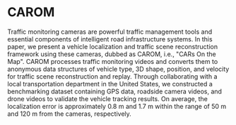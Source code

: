 # CAROM

Traffic monitoring cameras are powerful traffic management tools and essential components of intelligent road infrastructure systems. In this paper, we present a vehicle localization and traffic scene reconstruction framework using these cameras, dubbed as CAROM, i.e., "CARs On the Map". CAROM processes traffic monitoring videos and converts them to anonymous data structures of vehicle type, 3D shape, position, and velocity for traffic scene reconstruction and replay. Through collaborating with a local transportation department in the United States, we constructed a benchmarking dataset containing GPS data, roadside camera videos, and drone videos to validate the vehicle tracking results. On average, the localization error is approximately 0.8 m and 1.7 m within the range of 50 m and 120 m from the cameras, respectively.
